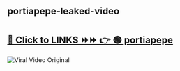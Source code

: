 
 ## portiapepe-leaked-video 

# <h2><a href="https://clipsfans.com/portiapepe&ref=git">🔗 Click to LINKS ⏩⏩ 👉 🟢 portiapepe </a></h2>

<a href="https://clipsfans.com/portiapepe&ref=git" rel="nofollow" data-target="animated-image.originalLink"><img src="https://i.ibb.co.com/xMMVF88/686577567.gif" alt="Viral Video Original" style="max-width: 100%; display: inline-block;" data-target="animated-image.originalImage"></a>
